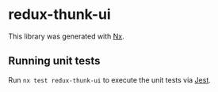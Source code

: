 # redux-thunk-ui

This library was generated with [Nx](https://nx.dev).

## Running unit tests

Run `nx test redux-thunk-ui` to execute the unit tests via [Jest](https://jestjs.io).
